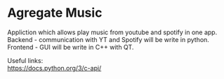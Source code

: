 # Agregate Music

Appliction which allows play music from youtube and spotify in one app.  
Backend - communication with YT and Spotify will be write in python.  
Frontend - GUI will be write in C++ with QT.  
  
Useful links:  
https://docs.python.org/3/c-api/
